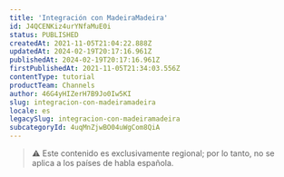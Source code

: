 ```yaml
---
title: 'Integración con MadeiraMadeira'
id: J4QCENKiz4urYNfaMuE0i
status: PUBLISHED
createdAt: 2021-11-05T21:04:22.888Z
updatedAt: 2024-02-19T20:17:16.961Z
publishedAt: 2024-02-19T20:17:16.961Z
firstPublishedAt: 2021-11-05T21:34:03.556Z
contentType: tutorial
productTeam: Channels
author: 46G4yHIZerH7B9Jo0Iw5KI
slug: integracion-con-madeiramadeira
locale: es
legacySlug: integracion-con-madeiramadeira
subcategoryId: 4uqMnZjwBO04uWgCom8QiA
---
```


>⚠️ Este contenido es exclusivamente regional; 
> por lo tanto, no se aplica a los países de habla española.
